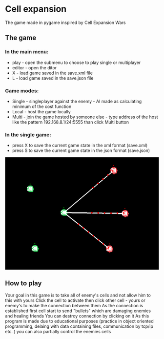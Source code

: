 # Cell expansion 

The game made in pygame inspired by Cell Expansion Wars

## The game

### In the main menu:
- play - open the submenu to choose to play single or multiplayer
- editor - open the ditor
- X - load game saved in the save.xml file
- L - load game saved in the save.json file

### Game modes:
- Single - singleplayer against the enemy - AI made as calculating minimum of the cost function
- Local - host the game locally
- Multi - join the game hosted by someone else - type address of the host like the pattern 192.168.8.1/24:5555 than click Multi button

### In the single game:
- press X to save the current game state in the xml format (save.xml)
- press S to save the current game state in the json format (save.json)

![Example of play](images/example1.png)

## How to play

Your goal in this game is to take all of enemy's cells and not allow him to this with yours
Click the cell to activate then click other cell - yours or enemy's to make the connection between them
As the connection is established first cell start to send "bullets" which are damaging enemies and healing friends
You can destroy connection by clicking on it
As this program is made due to educational purposes (practice in object oriented programming, delaing with data containing files, communication by tcp/ip etc. ) you can also partially control the enemies cells
